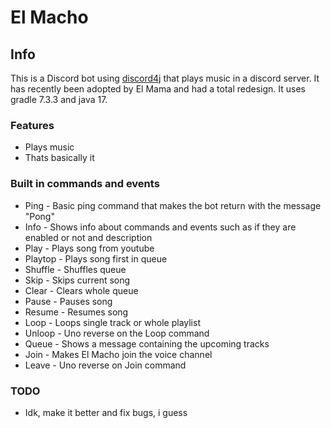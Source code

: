# El Macho
## Info
This is a Discord bot using [discord4j](https://discord4j.com/) that plays music in a discord server. It has recently been adopted by El Mama and had a total redesign.
It uses gradle 7.3.3 and java 17.
### Features
- Plays music
- Thats basically it
### Built in commands and events
- Ping - Basic ping command that makes the bot return with the message "Pong"
- Info - Shows info about commands and events such as if they are enabled or not and description
- Play - Plays song from youtube
- Playtop - Plays song first in queue
- Shuffle - Shuffles queue
- Skip - Skips current song
- Clear - Clears whole queue
- Pause - Pauses song
- Resume - Resumes song
- Loop - Loops single track or whole playlist
- Unloop - Uno reverse on the Loop command
- Queue - Shows a message containing the upcoming tracks
- Join - Makes El Macho join the voice channel
- Leave - Uno reverse on Join command
### TODO
- Idk, make it better and fix bugs, i guess
